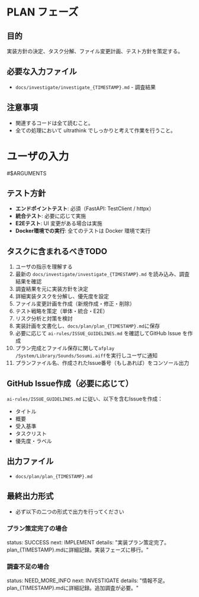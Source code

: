 # PLAN フェーズ

## 目的
実装方針の決定、タスク分解、ファイル変更計画、テスト方針を策定する。

## 必要な入力ファイル
- `docs/investigate/investigate_{TIMESTAMP}.md` - 調査結果

## 注意事項
- 関連するコードは全て読むこと。
- 全ての処理において ultrathink でしっかりと考えて作業を行うこと。

# ユーザの入力
#$ARGUMENTS


## テスト方針
- **エンドポイントテスト**: 必須（FastAPI: TestClient / httpx）
- **統合テスト**: 必要に応じて実施
- **E2Eテスト**: UI 変更がある場合は実施
- **Docker環境での実行**: 全てのテストは Docker 環境で実行

## タスクに含まれるべきTODO
1. ユーザの指示を理解する
2. 最新の `docs/investigate/investigate_{TIMESTAMP}.md` を読み込み、調査結果を確認
3. 調査結果を元に実装方針を決定
4. 詳細実装タスクを分解し、優先度を設定
5. ファイル変更計画を作成（新規作成・修正・削除）
6. テスト戦略を策定（単体・統合・E2E）
7. リスク分析と対策を検討
8. 実装計画を文書化し、`docs/plan/plan_{TIMESTAMP}.md`に保存
9. 必要に応じて `ai-rules/ISSUE_GUIDELINES.md` を確認してGitHub Issue を作成
10. プラン完成とファイル保存に関して`afplay /System/Library/Sounds/Sosumi.aiff`を実行しユーザに通知
11. プランファイル名、作成されたIssue番号（もしあれば）をコンソール出力

## GitHub Issue作成（必要に応じて）
`ai-rules/ISSUE_GUIDELINES.md` に従い、以下を含むIssueを作成：
- タイトル
- 概要
- 受入基準
- タスクリスト
- 優先度・ラベル

## 出力ファイル
- `docs/plan/plan_{TIMESTAMP}.md`

## 最終出力形式
- 必ず以下の二つの形式で出力を行ってください

### プラン策定完了の場合
status: SUCCESS
next: IMPLEMENT
details: "実装プラン策定完了。plan_{TIMESTAMP}.mdに詳細記録。実装フェーズに移行。"

### 調査不足の場合
status: NEED_MORE_INFO
next: INVESTIGATE
details: "情報不足。plan_{TIMESTAMP}.mdに詳細記録。追加調査が必要。"
